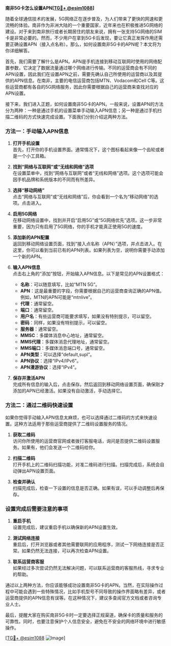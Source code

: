 **南非5G卡怎么设置APN[[TG💪+ @esim1088](https://t.me/s/esim1088)]**

随着全球通信技术的发展，5G网络正在逐步普及，为人们带来了更快的网速和更流畅的体验。南非作为非洲大陆的一个重要国家，近年来也在积极推进5G网络的建设。对于来到南非旅行或者长期居住的朋友来说，拥有一张支持5G网络的SIM卡是非常必要的。然而，不少用户在拿到5G卡后发现，要让它真正发挥作用还需要正确设置APN（接入点名称）。那么，如何设置南非5G卡的APN呢？本文将为你详细解答。

首先，我们需要了解什么是APN。APN是手机连接到移动互联网时使用的网络配置参数，它决定了数据流量通过哪个网络进行传输。不同的运营商会有不同的APN设置，因此我们在设置APN之前，需要先确认自己所使用的运营商以及其提供的APN信息。在南非，主要的电信运营商包括MTN、Vodacom和Cell C等。这些运营商都有各自的5G网络服务，因此你需要根据自己的运营商来查找对应的APN设置。

接下来，我们进入正题，如何设置南非5G卡的APN。一般来说，设置APN的方法分为两种：一种是通过手机的设置菜单手动输入APN信息；另一种是通过手机扫描二维码的方式快速完成设置。下面我们分别介绍这两种方法。

### 方法一：手动输入APN信息

1. **打开手机设置**  
   首先，打开你的手机设置界面。通常情况下，这个图标看起来像一个齿轮或者是一个小工具箱。

2. **找到“网络与互联网”或“无线和网络”选项**  
   在设置菜单中，找到“网络与互联网”或者“无线和网络”选项。这个选项可能会因手机品牌和系统版本的不同而有所差异。

3. **选择“移动网络”**  
   点击“网络与互联网”或“无线和网络”后，你会看到一个名为“移动网络”的选项。点击进入。

4. **启用5G网络**  
   在移动网络设置中，找到并开启“启用5G”或“5G网络优先”选项。这一步非常重要，因为只有启用了5G网络，你的手机才能真正使用5G的速度。

5. **添加新的APN配置**  
   返回到移动网络设置页面，找到“接入点名称（APN）”选项，并点击进入。在这里，你可以看到当前已有的APN列表。如果列表为空，说明你需要手动添加一个新的APN。

6. **输入APN信息**  
   点击右上角的“添加”按钮，开始输入APN信息。以下是常见的APN设置格式：

   - **名称**：可以随意填写，比如“MTN 5G”。
   - **APN**：这是最重要的字段，你需要根据自己的运营商查询正确的APN值。例如，MTN的APN可能是“mtnlive”。
   - **代理**：通常留空。
   - **端口**：通常留空。
   - **用户名**：有些运营商可能要求填写，如果没有特别提示，可以留空。
   - **密码**：同样，如果没有特别提示，可以留空。
   - **服务器**：通常留空。
   - **MMSC**：多媒体消息中心地址，通常留空。
   - **MMS代理**：多媒体消息代理地址，通常留空。
   - **MMS端口**：多媒体消息端口号，通常留空。
   - **APN类型**：可以选择“default,supl”。
   - **APN协议**：选择“IPv4/IPv6”。
   - **APN漫游协议**：选择“IPv4”。

7. **保存并激活APN**  
   完成所有信息的输入后，点击保存。然后返回到移动网络设置页面，确保刚才添加的APN已经激活。如果没有自动激活，手动选择它。

### 方法二：通过二维码快速设置

如果你觉得手动输入APN信息太麻烦，也可以选择通过二维码的方式来快速设置。这种方法适用于那些运营商提供了二维码设置服务的情况。

1. **获取二维码**  
   访问你所使用的运营商官网或者拨打客服电话，询问是否提供二维码设置服务。如果有，他们会发送一个二维码给你。

2. **扫描二维码**  
   打开手机上的二维码扫描功能，对准二维码进行扫描。扫描完成后，系统会自动弹出APN设置页面。

3. **检查并确认**  
   扫描完成后，检查一下设置的信息是否正确。如果有误，可以手动调整后再保存。

### 设置完成后需要注意的事项

1. **重启手机**  
   设置完成后，建议重启手机以确保新的APN设置生效。

2. **测试网络连接**  
   重启后，打开浏览器或者其他需要联网的应用程序，测试一下网络连接是否正常。如果仍然无法连接，可以再次检查APN设置。

3. **联系运营商客服**  
   如果经过多次尝试仍然无法解决问题，可以联系运营商的客服热线，寻求专业的帮助。

通过以上两种方法，你应该能够成功设置南非5G卡的APN。当然，在实际操作过程中可能会遇到一些特殊情况，比如手机型号不同导致的操作界面略有差异，或者运营商提供的APN信息有误等。在这种情况下，建议多查阅官方文档或者咨询专业人士。

最后，提醒大家在购买南非5G卡时一定要选择正规渠道，确保卡的质量和服务的可靠性。同时，也要注意保护个人信息安全，避免在不安全的网络环境中进行敏感操作。

[[TG💪+ @esim1088](https://t.me/s/esim1088) ![Image](https://i.postimg.cc/4NQfJmqS/Snipaste-2025-05-13-00-14-12.png)]
